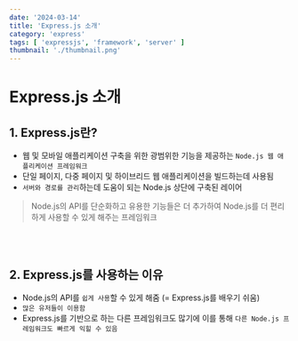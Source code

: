 ```yaml
---
date: '2024-03-14'
title: 'Express.js 소개'
category: 'express'
tags: [ 'expressjs', 'framework', 'server' ]
thumbnail: './thumbnail.png'
---
```


# Express.js 소개

## 1. Express.js란?

- 웹 및 모바일 애플리케이션 구축을 위한 광범위한 기능을 제공하는 `Node.js 웹 애플리케이션 프레임워크`
- 단일 페이지, 다중 페이지 및 하이브리드 웹 애플리케이션을 빌드하는데 사용됨
- `서버와 경로를 관리`하는데 도움이 되는 Node.js 상단에 구축된 레이어

> Node.js의 API를 단순화하고 유용한 기능들은 더 추가하여 Node.js를 더 편리하게 사용할 수 있게 해주는 프레임워크

<br/>
<br/>

## 2. Express.js를 사용하는 이유

- Node.js의 API를 `쉽게 사용`할 수 있게 해줌 (= Express.js를 배우기 쉬움)
- `많은 유저들이 이용함`
- Express.js를 기반으로 하는 다른 프레임워크도 많기에 이를 통해 `다른 Node.js 프레임워크도 빠르게 익힐 수 있음`

[//]: # (---)

[//]: # ()

[//]: # (## Source)

[//]: # ()

[//]: # (- [<>]&#40;<>&#41;)

